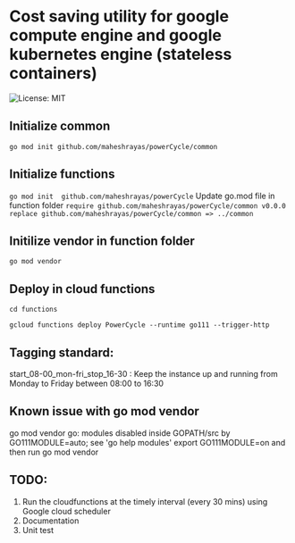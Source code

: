 # Cost saving utility for google compute engine and google kubernetes engine (stateless containers)
![License: MIT](https://img.shields.io/badge/License-MIT-green.svg)

## Initialize common
``` go mod init github.com/maheshrayas/powerCycle/common ```

## Initialize functions
``` go mod init  github.com/maheshrayas/powerCycle ```
Update go.mod file in function folder
``` require github.com/maheshrayas/powerCycle/common v0.0.0 ```
``` replace github.com/maheshrayas/powerCycle/common => ../common ```

## Initilize vendor in function folder
``` go mod vendor ```

## Deploy in cloud functions
``` cd functions ```

 ``` gcloud functions deploy PowerCycle --runtime go111 --trigger-http ```


## Tagging standard:

start_08-00_mon-fri_stop_16-30 : Keep the instance up and running from Monday to Friday between 08:00 to 16:30

## Known issue with go mod vendor
go mod vendor
go: modules disabled inside GOPATH/src by GO111MODULE=auto; see 'go help modules'
export GO111MODULE=on and then run
go mod vendor

## TODO:
1. Run the cloudfunctions at the timely interval (every 30 mins) using Google cloud scheduler
2. Documentation
3. Unit test

